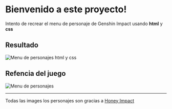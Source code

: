 # Bienvenido a este proyecto!

Intento de recrear el  menu de personaje de Genshin Impact usando **html** y **css**


## Resultado

![Menu de personajes html y css](https://i.ibb.co/4t1VKpD/Screenshot-2022-05-19-at-22-35-43-Personajes.png)


## Refencia del juego

![Menu de personajes](https://i.ibb.co/7tmRpjY/beidou-genshin-impact.png)


----------
Todas las images los personajes son gracias a [Honey Impact](https://genshin.honeyhunterworld.com/)


